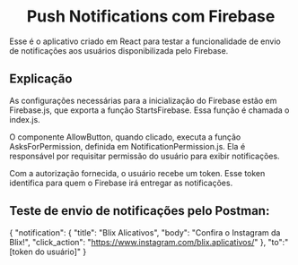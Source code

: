 <h1 align="center">Push Notifications com Firebase</h1>

<p>Esse é o aplicativo criado em React para testar a funcionalidade de envio de notificações aos usuários disponibilizada pelo Firebase.</p>

<h2>Explicação</h2>

<p>As configurações necessárias para a inicialização do Firebase estão em Firebase.js, que exporta a função StartsFirebase. Essa função é chamada o index.js.</p>

<p>O componente AllowButton, quando clicado, executa a função AsksForPermission, definida em NotificationPermission.js. Ela é responsável por requisitar permissão do usuário para exibir notificações.</p>

<p>Com a autorização fornecida, o usuário recebe um token. Esse token identifica para quem o Firebase irá entregar as notificações.</p>

<h2>Teste de envio de notificações pelo Postman:</h2>

{
  "notification": {
    "title": "Blix Alicativos",
    "body": "Confira o Instagram da Blix!",
    "click_action": "https://www.instagram.com/blix.aplicativos/"
  },
  "to":"[token do usuário]"
}